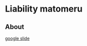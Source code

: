 # Liability matomeru
## About
[google slide](https://docs.google.com/presentation/d/10CHFXMBS9ifVjTU3LFIQpLubzU1fmgrP7_CW7KLpWaw/edit#slide=id.p)
